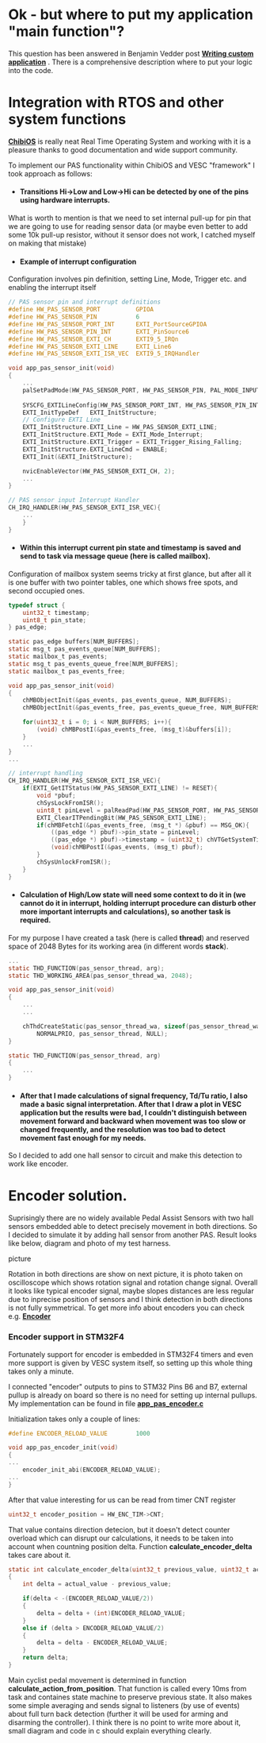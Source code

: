 


# Ok - but where to put my application "main function"?

This question has been answered in Benjamin Vedder post **[Writing custom application](http://vedder.se/2015/08/vesc-writing-custom-applications/)** . There is a comprehensive description where to put your logic into the code.

# Integration with RTOS and other system functions

**[ChibiOS](https://www.chibios.org/dokuwiki/doku.php?id=chibios:documentation:start)** is really neat Real Time Operating System and working with it is a pleasure thanks to good documentation and wide support community.  

To implement our PAS functionality within ChibiOS and VESC "framework" I took approach as follows:

- #### Transitions **Hi->Low** and **Low->Hi** can be detected by one of the pins using hardware interrupts.
What is worth to mention is that we need to set internal pull-up for pin that we are going to use for  reading sensor data (or maybe even better to add some 10k pull-up resistor, without it sensor does not work, I catched myself on making that mistake) 
- #### Example of interrupt configuration

 Configuration involves pin definition, setting Line, Mode, Trigger etc. and enabling the interrupt itself
``` c
// PAS sensor pin and interrupt definitions
#define HW_PAS_SENSOR_PORT	        GPIOA
#define HW_PAS_SENSOR_PIN 	        6   
#define HW_PAS_SENSOR_PORT_INT	    EXTI_PortSourceGPIOA
#define HW_PAS_SENSOR_PIN_INT 	    EXTI_PinSource6
#define HW_PAS_SENSOR_EXTI_CH       EXTI9_5_IRQn
#define HW_PAS_SENSOR_EXTI_LINE     EXTI_Line6
#define HW_PAS_SENSOR_EXTI_ISR_VEC  EXTI9_5_IRQHandler

void app_pas_sensor_init(void)
{
    ...
    palSetPadMode(HW_PAS_SENSOR_PORT, HW_PAS_SENSOR_PIN, PAL_MODE_INPUT_PULLUP);
    
    SYSCFG_EXTILineConfig(HW_PAS_SENSOR_PORT_INT, HW_PAS_SENSOR_PIN_INT);
    EXTI_InitTypeDef   EXTI_InitStructure;
    // Configure EXTI Line
    EXTI_InitStructure.EXTI_Line = HW_PAS_SENSOR_EXTI_LINE;
    EXTI_InitStructure.EXTI_Mode = EXTI_Mode_Interrupt;
    EXTI_InitStructure.EXTI_Trigger = EXTI_Trigger_Rising_Falling;
    EXTI_InitStructure.EXTI_LineCmd = ENABLE;
    EXTI_Init(&EXTI_InitStructure);

    nvicEnableVector(HW_PAS_SENSOR_EXTI_CH, 2);
    ...
}

// PAS sensor input Interrupt Handler
CH_IRQ_HANDLER(HW_PAS_SENSOR_EXTI_ISR_VEC){
    ...
    }
}

```
- #### Within this interrupt current **pin state** and **timestamp** is saved and send to task via message queue (here is called mailbox).

Configuration of mailbox system seems tricky at first glance, but after all it is one buffer with two pointer tables, one which shows free spots, and second occupied ones.

``` c
typedef struct {
    uint32_t timestamp;
    uint8_t pin_state;
} pas_edge;

static pas_edge buffers[NUM_BUFFERS]; 
static msg_t pas_events_queue[NUM_BUFFERS];
static mailbox_t pas_events;
static msg_t pas_events_queue_free[NUM_BUFFERS];
static mailbox_t pas_events_free;

void app_pas_sensor_init(void)
{
    chMBObjectInit(&pas_events, pas_events_queue, NUM_BUFFERS);
    chMBObjectInit(&pas_events_free, pas_events_queue_free, NUM_BUFFERS);

    for(uint32_t i = 0; i < NUM_BUFFERS; i++){
        (void) chMBPostI(&pas_events_free, (msg_t)&buffers[i]);
    }
    ...
}
...

// interrupt handling
CH_IRQ_HANDLER(HW_PAS_SENSOR_EXTI_ISR_VEC){
    if(EXTI_GetITStatus(HW_PAS_SENSOR_EXTI_LINE) != RESET){
        void *pbuf;
        chSysLockFromISR();
        uint8_t pinLevel = palReadPad(HW_PAS_SENSOR_PORT, HW_PAS_SENSOR_PIN);
        EXTI_ClearITPendingBit(HW_PAS_SENSOR_EXTI_LINE);
        if(chMBFetchI(&pas_events_free, (msg_t *) &pbuf) == MSG_OK){
            ((pas_edge *) pbuf)->pin_state = pinLevel;
            ((pas_edge *) pbuf)->timestamp = (uint32_t) chVTGetSystemTimeX();
            (void)chMBPostI(&pas_events, (msg_t) pbuf);
        }
        chSysUnlockFromISR();
    }
}
```



- #### Calculation of High/Low state will need some context to do it in (we cannot do it in interrupt, holding interrupt procedure can disturb other more important interrupts and calculations), so another task is required.



For my purpose I have created a task (here is called **thread**) and reserved space of 2048 Bytes for its working area (in different words **stack**).
``` c
...
static THD_FUNCTION(pas_sensor_thread, arg);
static THD_WORKING_AREA(pas_sensor_thread_wa, 2048);

void app_pas_sensor_init(void)
{
    ...
    ...

    chThdCreateStatic(pas_sensor_thread_wa, sizeof(pas_sensor_thread_wa),
        NORMALPRIO, pas_sensor_thread, NULL);
}

static THD_FUNCTION(pas_sensor_thread, arg)
{
    ...
}
```

- #### After that I made calculations of signal frequency, Td/Tu ratio, I also made a basic signal interpretation. After that I draw a plot in VESC application but the results were bad, I couldn't distinguish between movement forward and backward when movement was too slow or changed frequently, and the resolution was too bad to detect movement fast enough for my needs.

So I decided to add one hall sensor to circuit and make this detection to work like encoder.

# Encoder solution.

Suprisingly there are no widely available Pedal Assist Sensors with two hall sensors embedded able to detect precisely movement in both directions. So I decided to simulate it by adding hall sensor from another PAS. Result looks like below, diagram and photo of my test harness.

picture


Rotation in both directions are show on next picture, it is photo taken on oscilloscope which shows rotation signal and rotation change signal. Overall it looks like typical encoder signal, maybe slopes distances are less regular due to inprecise position of sensors and I think detection in both directions is not fully symmetrical. To get more info about encoders you can check e.g. **[Encoder](https://howtomechatronics.com/tutorials/arduino/rotary-encoder-works-use-arduino/)** 


### Encoder support in STM32F4
Fortunately support for encoder is embedded in STM32F4 timers and even more support is given by VESC system itself, so setting up this whole thing takes only a minute.

I connected "encoder" outputs to pins to STM32 Pins B6 and B7, external pullup is already on board so there is no need for setting up internal pullups.
My implementation can be found in file **[app_pas_encoder.c](https://github.com/PiotrStrzalka/bldc/blob/friction_drive/applications/app_pas_encoder.c)**

Initialization takes only a couple of lines:
``` c
#define ENCODER_RELOAD_VALUE        1000

void app_pas_encoder_init(void)
{
...
    encoder_init_abi(ENCODER_RELOAD_VALUE);
...
}
```

After that value interesting for us can be read from timer CNT register
``` c
uint32_t encoder_position = HW_ENC_TIM->CNT;
```

That value contains direction detecion, but it doesn't detect counter overload which can disrupt our calculations, it needs to be taken into account when countning position delta. Function **calculate_encoder_delta** takes care about it.
``` c
static int calculate_encoder_delta(uint32_t previous_value, uint32_t actual_value)
{
    int delta = actual_value - previous_value;

    if(delta < -(ENCODER_RELOAD_VALUE/2))
    {
        delta = delta + (int)ENCODER_RELOAD_VALUE;
    }
    else if (delta > ENCODER_RELOAD_VALUE/2)
    {
        delta = delta - ENCODER_RELOAD_VALUE;
    }
    return delta;
}
```

Main cyclist pedal movement is determined in function **calculate_action_from_position**. That function is called every 10ms from task and containes state machine to preserve previous state. It also makes some simple averaging and sends signal to listeners (by use of events) about full turn back detection (further it will be used for arming and disarming the controller). I think there is no point to write more about it, small diagram and code in c should explain everything clearly.
